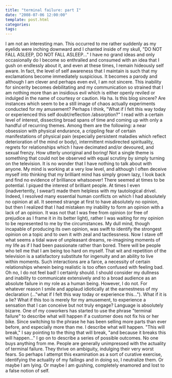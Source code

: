 ```yaml
---
title: "terminal failure: part I"
date: "2008-07-06 12:00:00"
template: post.html
categories: 
tags: 
---
```


 I am not an interesting man. This occurred to me rather suddenly as my eyelids were inching downward and I chanted inside of my skull, "DO NOT FALL ASLEEP, DO NOT FALL ASLEEP..." I have no grand ideas and only occasionally do I become so enthralled and consumed with an idea that I gush on endlessly about it, and even at these times, I remain hideously self aware. In fact, the level of self awareness that I maintain is such that my exclamations become immediately suspicious. It becomes a parody and although I am clever and perhaps even evil, I am not sincere. This inability for sincerity becomes debilitating and my communication so strained that I am nothing more than an insidious evil which is either openly reviled or indulged in the name of courtesy or caution. Ha ha. Is this blog sincere? Are instances which seem to be a still image of chaos actually experiments conducted for my amusement? Perhaps I think, "What if I felt this way today or experienced this self doubt/reflection /absorption?" I read with a certain level of interest, dissecting broad spans of time and coming up with only a handful of recurring themes. Among them are the following: a near obsession with physical endurance, a crippling fear of certain manifestations of physical pain (especially persistent maladies which reflect deterioration of the mind or body), intermittent misdirected spirituality, regrets for relationships which I have decimated and/or devoured, and sexual frenzy. How utterly unoriginal and boring! Not a single theme is something that could not be observed with equal scrutiny by simply turning on the television. It is no wonder that I have nothing to talk about with anyone. My mind is working at a very low level, and although I often deceive myself into thinking that my brilliant mind has simply grown lazy, I look back and find no evidence of brilliance whatsoever! There seemed at times to be potential. I piqued the interest of brilliant people. At times I even (inadvertently, I swear!) made them helpless with my tautological drivel. Indeed, I resolved many essential human conflicts on which I had absolutely no opinion at all. It seemed strange at first to have absolutely no opinion, but then I realized that I had mistaken my inability to form an opinion with a lack of an opinion. It was not that I was free from opinion (or free of prejudice as I frame it in its better light), rather I was waiting for my opinion to be represented to me by the circumstances. My dull mind, though incapable of producing its own opinion, was swift to identify the strongest opinion on a topic and to own it with zeal and tactlessness. Now I stave off what seems a tidal wave of unpleasant dreams, re-imagining moments of my life as if I had been passionate rather than bored. There will be people who tell me that I am being too hard on myself. That wit and repetition of the television is a satisfactory substitute for ingenuity and an ability to live within moments. Such interactions are a farce, a necessity of certain relationships wherein being realistic is too often confused with feeling bad. Oh no, I do not feel bad! I certainly should. I should consider my dullness and inability to communicate extensively and to a broad audience as an absolute failure in my role as a human being. However, I do not. For whatever reason I smile and applaud idiotically at the earnestness of my declaration (..."what if I felt this way today or experience this..."). What if it is a lie? What if this too is merely for my amusement, to experience a sensation that I can conceive but not truly engage? Language is absolutely bizarre. One of my coworkers has started to use the phrase "terminal failure" to describe what will happen if a customer does not fix his or her bike. Since switching to the phrase he has been selling more parts than ever before, and especially more than me. I describe what will happen. "This will break," I say pointing to the thing that will break, "and because it breaks this will happen..." I go on to describe a series of possible outcomes. No one buys anything from me. People are generally unimpressed with the actuality of terminal failure. They thrive on ambiguity, indulging their very worst fears. So perhaps I attempt this examination as a sort of curative exercise, identifying the actuality of my failings and in doing so, I neutralize them. Or maybe I am lying. Or maybe I am gushing, completely enamored and lost to a false notion of self.